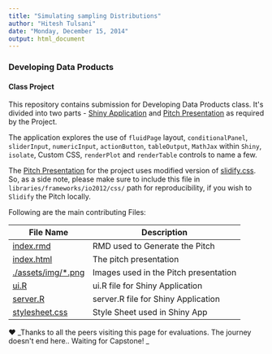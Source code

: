 ```yaml
---
title: "Simulating sampling Distributions"
author: "Hitesh Tulsani"
date: "Monday, December 15, 2014"
output: html_document
---
```


### Developing Data Products 

#### Class Project
This repository contains submission for Developing Data Products class. It's divided into two parts - [Shiny Application](https://hiteshtulsani.shinyapps.io/Simulating-Sampling-Distributions/) and [Pitch Presentation](http://hiteshtulsani.github.io/Developing-Data-Products-Project/index.html) as required by the Project.

The application explores the use of `fluidPage` layout, `conditionalPanel`, `sliderInput`, `numericInput`, `actionButton`, `tableOutput`, `MathJax` within `Shiny`, `isolate`, Custom CSS, `renderPlot` and `renderTable` controls to name a few.

The [Pitch Presentation](http://hiteshtulsani.github.io/Developing-Data-Products-Project/index.html) for the project uses modified version of [slidify.css](https://github.com/hiteshtulsani/Developing-Data-Products-Project/blob/master/libraries/frameworks/io2012/css/slidify.css). So, as a side note, please make sure to include this file in `libraries/frameworks/io2012/css/` path for reproducibility, if you wish to `Slidify` the Pitch locally.

Following are the main contributing Files:

File Name | Description
----------|------------
[index.rmd](https://github.com/hiteshtulsani/Developing-Data-Products-Project/blob/master/index.Rmd) |  RMD used to Generate the Pitch
[index.html](http://hiteshtulsani.github.io/Developing-Data-Products-Project/index.html#1)| The pitch presentation
[./assets/img/*.png](https://github.com/hiteshtulsani/Developing-Data-Products-Project/blob/master/assets/img)|Images used in the Pitch presentation
[ui.R]() | ui.R file for Shiny Application
[server.R]() | server.R file for Shiny Application
[stylesheet.css](https://github.com/hiteshtulsani/Developing-Data-Products-Project/blob/master/Simulating-Sampling-Distributions/www/stylesheet.css) | Style Sheet used in Shiny App


:heart: _Thanks to all the peers visiting this page for evaluations. The journey doesn't end here.. Waiting for Capstone! _